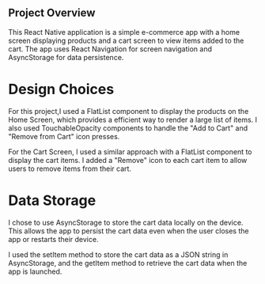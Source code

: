 ## Project Overview
This React Native application is a simple e-commerce app with a home screen displaying products and a cart screen to view items added to the cart. 
The app uses React Navigation for screen navigation and AsyncStorage for data persistence.

# Design Choices 
For this project,I used a FlatList component to display the products on the Home Screen, which provides a efficient way to render a large list of items. 
I also used TouchableOpacity components to handle the "Add to Cart" and "Remove from Cart" icon presses.

For the Cart Screen, I used a similar approach with a FlatList component to display the cart items. 
I added a "Remove" icon to each cart item to allow users to remove items from their cart.

# Data Storage
I chose to use AsyncStorage to store the cart data locally on the device. 
This allows the app to persist the cart data even when the user closes the app or restarts their device.

I used the setItem method to store the cart data as a JSON string in AsyncStorage, and the getItem method to retrieve the cart data when the app is launched.
